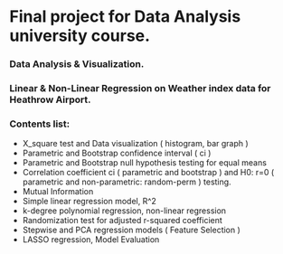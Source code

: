 # Final project for Data Analysis university course.

### Data Analysis & Visualization. 
### Linear & Non-Linear Regression on Weather index data for Heathrow Airport.

### Contents list:
- X_square test and Data visualization ( histogram, bar graph )
- Parametric and Bootstrap confidence interval ( ci )
- Parametric and Bootstrap null hypothesis testing for equal means
- Correlation coefficient ci ( parametric and bootstrap ) and H0: r=0 ( parametric and non-parametric: random-perm ) testing.
- Mutual Information
- Simple linear regression model, R^2
- k-degree polynomial regression, non-linear regression
- Randomization test for adjusted r-squared coefficient
- Stepwise and PCA regression models ( Feature Selection )
- LASSO regression, Model Evaluation
